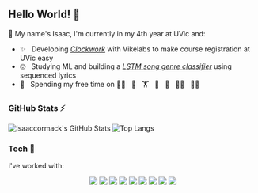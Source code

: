 ## Hello World! 👋
🌱 My name's Isaac, I'm currently in my 4th year at UVic and:
- ✨ &nbsp; Developing [_Clockwork_](https://github.com/VikeLabs/clockwork) with Vikelabs to make course registration at UVic easy
- :nerd_face: &nbsp; Studying ML and building a [_LSTM song genre classifier_](https://github.com/smithaustin/song-genre-classification) using sequenced lyrics
- :revolving_hearts: &nbsp; Spending my free time on
:cook: &nbsp;
:guitar: &nbsp;
:weight_lifting: &nbsp;
:bicyclist: &nbsp;
:runner: &nbsp;
:climbing_man: &nbsp;
:man_cartwheeling: &nbsp;

### GitHub Stats ⚡ 

  <img align="left" alt="isaaccormack's GitHub Stats" src="https://github-readme-stats.vercel.app/api?username=isaaccormack&show_icons=true&hide_border=true" />

![Top Langs](https://github-readme-stats.vercel.app/api/top-langs/?username=isaaccormack&layout=compact)

### Tech :abacus:	
I've worked with:
<p align='center'>
    <img src="https://img.shields.io/badge/java-%23ED8B00.svg?&style=for-the-badge&logo=java&logoColor=white">
    <img src="https://img.shields.io/badge/python%20-%2314354C.svg?&style=for-the-badge&logo=python&logoColor=white">
    <img src="https://img.shields.io/badge/node.js%20-%2343853D.svg?&style=for-the-badge&logo=node.js&logoColor=white">
    <img src="https://img.shields.io/badge/typescript%20-%23007ACC.svg?&style=for-the-badge&logo=typescript&logoColor=white">
    <img src="https://img.shields.io/badge/postgresql-%23336791.svg?&style=for-the-badge&logo=postgresql&logoColor=white">
    <img src="https://img.shields.io/badge/react%20-%2320232a.svg?&style=for-the-badge&logo=react&logoColor=%2361DAFB">
    <img src="https://img.shields.io/badge/Docker%20-%232496ED.svg?&style=for-the-badge&logo=Docker&logoColor=white">
    <img src="https://img.shields.io/badge/html5%20-%23E34F26.svg?&style=for-the-badge&logo=html5&logoColor=white">
    <img src="https://img.shields.io/badge/css3%20-%231572B6.svg?&style=for-the-badge&logo=css3&logoColor=white">
</p>
